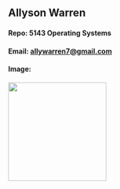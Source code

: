 ## Allyson Warren
#### Repo: 5143 Operating Systems
#### Email: allywarren7@gmail.com
#### Image:
<img src="https://i.imgur.com/xoRvMvY.png" width="200" />

